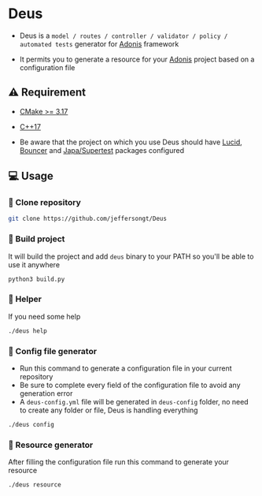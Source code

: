# Deus

- Deus is a `model / routes / controller / validator / policy / automated tests` generator for [Adonis](https://adonisjs.com/) framework

- It permits you to generate a resource for your [Adonis](https://adonisjs.com/) project based on a configuration file

## :warning: Requirement

- [CMake >= 3.17](https://cmake.org/download/)
- [C++17](https://en.cppreference.com/w/cpp/17)

- Be aware that the project on which you use Deus should have [Lucid](https://docs.adonisjs.com/guides/database/introduction), [Bouncer](https://docs.adonisjs.com/guides/authorization) and [Japa/Supertest](https://docs.adonisjs.com/cookbooks/testing-adonisjs-apps#introducing-japa) packages configured

## :computer: Usage

### :rocket: Clone repository

```sh
git clone https://github.com/jeffersongt/Deus
```

### :hammer: Build project

It will build the project and add `deus` binary to your PATH so you'll be able to use it anywhere

```sh
python3 build.py
```

### :wrench: Helper

If you need some help

```sh
./deus help
```

### :wrench: Config file generator

- Run this command to generate a configuration file in your current repository
- Be sure to complete every field of the configuration file to avoid any generation error
- A `deus-config.yml` file will be generated in `deus-config` folder, no need to create any folder or file, Deus is handling everything

```sh
./deus config
```

### :wrench: Resource generator

After filling the configuration file run this command to generate your resource

```sh
./deus resource
```
